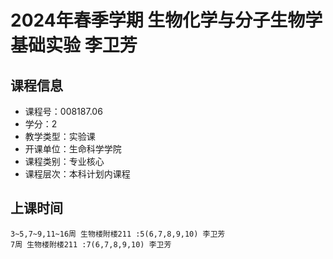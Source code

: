 # 2024年春季学期 生物化学与分子生物学基础实验 李卫芳






## 课程信息

- 课程号：008187.06
- 学分：2
- 教学类型：实验课
- 开课单位：生命科学学院
- 课程类别：专业核心
- 课程层次：本科计划内课程

## 上课时间

```
3~5,7~9,11~16周 生物楼附楼211 :5(6,7,8,9,10) 李卫芳
7周 生物楼附楼211 :7(6,7,8,9,10) 李卫芳
```

